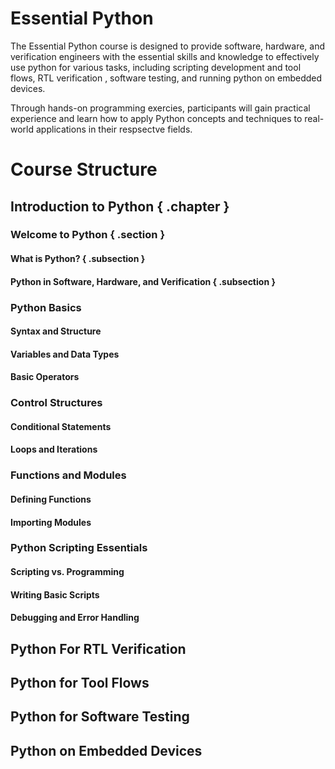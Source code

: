 # Essential Python

The Essential Python course is designed to provide software, hardware, and verification engineers with the essential skills and knowledge to effectively use python for various tasks, including scripting development and tool flows, RTL verification , software testing, and running python on embedded devices.

Through hands-on programming exercies, participants will gain practical experience and learn how to apply Python concepts and techniques to real-world applications in their respsectve fields.

# Course Structure

<div class="toc">

## Introduction to Python { .chapter }
### Welcome to Python { .section }
#### What is Python? { .subsection }
#### Python in Software, Hardware, and Verification { .subsection }

### Python Basics
#### Syntax and Structure
#### Variables and Data Types
#### Basic Operators

### Control Structures
#### Conditional Statements
#### Loops and Iterations

### Functions and Modules
#### Defining Functions
#### Importing Modules

### Python Scripting Essentials
#### Scripting vs. Programming
#### Writing Basic Scripts
#### Debugging and Error Handling


## Python For RTL Verification

## Python for Tool Flows

## Python for Software Testing

## Python on Embedded Devices

</div>

